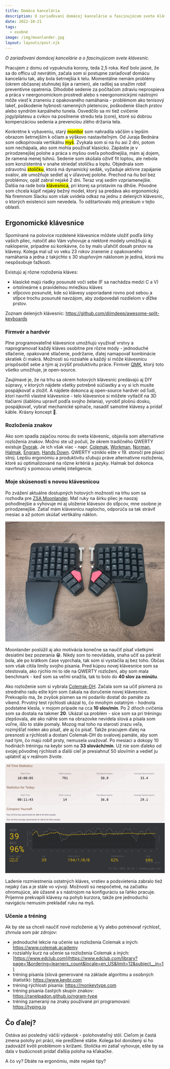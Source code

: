 ```yaml
---
title: Domáca kancelária
description: O zariaďovaní domácej kancelárie a fascinujúcom svete klávesníc.
date: 2022-10-21
tags:
  - osobné
image: /img/moonlander.jpg
layout: layouts/post.njk
---
```


*O zariaďovaní domácej kancelárie a o fascinujúcom svete klávesníc.*

Pracujem z domu od vypuknutia korony, teda 2,5 roka. Keď bolo jasné, že sa do officu už nevrátim, začala som si postupne zariaďovať domácu kanceláriu tak, aby bola šetrnejšia k telu. Momentálne nemám problémy (okrem občasnej stuhnutej šije a ramien), ale radšej sa snažím robiť preventívne opatrenia.
Dlhodobé sedenie za počítačom zdraviu neprospieva a práca v neergonomickom prostredí alebo s neergonomickými nástrojmi môže viesť k zraneniu z opakovaného namáhania - problémom ako tenisový lakeť, poškodenie hybnosti ramenných pletencov, poškodenie šliach prstov alebo syndróm karpálneho tunela. Osvedčilo sa mi tiež cvičenie jogy/pilatesu a cvikov na posilnenie stredu tela (core), ktoré sú dobrou kompenzáciou sedenia a prevenciou zlého držania tela.

Konkrétne k vybaveniu, starý <mark>monitor</mark> som nahradila väčším s lepším obrazom šetrnejším k očiam a výškovo nastaviteľným.
Od Juraja Bednára som odkopírovala vertikálnu <mark>myš</mark>. Zvykala som si na ňu asi 2 dni, potom som nechápala, ako som mohla používať klasickú. Zápästie je v prirodzenejšej polohe a práca s myšou oveľa pohodlnejšia, mám aj dojem, že ramená menej tuhnú.
Sedenie som skúšala oživiť fit loptou, ale nebola som konzistentná v snahe striedať stoličku a loptu. Objednala som zdravotnú <mark>stoličku</mark>, ktorá má dynamický sedák, vyžaduje aktívne zapájanie svalov, ale umožňuje sedieť aj v úľavovej polohe. Prechod na ňu bol bez problémov, opäť zabral nejaké 2 dni. Teraz vraj sedím vzpriamenejšie.
Ďalšia na rade bola <mark>klávesnica</mark>, pri ktorej sa pristavím na dlhšie. Pôvodne som chcela kúpiť nejaký bežný model, ktorý sa predáva ako ergonomický. Na firemnom Slacku som však uvidela odkaz na jednu z delených klávesníc, o ktorých existencii som nevedela. To odštartovalo môj prieskum v tejto oblasti.

## Ergonomické klávesnice

Spomínané na polovice rozdelené klávesnice môžete uložiť podľa šírky vašich pliec, natočiť ako Vám vyhovuje a niektoré modely umožňujú aj naklopenie, prípadne sú konkávne, čo by malo uľahčiť dosah prstov na klávesy. Kolega mal už vo veku 23 rokov zranenie z opakovaného namáhania a jedna z takýchto s 30 stupňovým náklonom je jediná, ktorá mu nespôsobuje ťažkosti.

Existujú aj rôzne rozloženia kláves:

- klasické majú riadky posunuté voči sebe (F sa nachádza medzi C a V)
- ortolineárne s pravidelnou mriežkou kláves
- stĺpcovo posunuté, kde sú klávesy usporiadané rovno pod sebou a stĺpce trochu posunuté navzájom, aby zodpovedali rozdielom v dĺžke prstov.

Zoznam delených klávesníc: <https://github.com/diimdeep/awesome-split-keyboards>

### Firmvér a hardvér

Plne programovateľné klávesnice umožňujú využívať vrstvy a naprogramovať každý kláves osobitne pre rôzne módy - jednoduché stlačenie, opakované stlačenie, podržanie, ďalej namapovať kombinácie skratiek či makrá. Možnosti sú rozsiahle a každý si môže klávesnicu prispôsobiť sebe a tým aj zvýšiť produktivitu práce. Firmvér [QMK](https://qmk.fm), ktorý toto všetko umožňuje, je open-source.

Zaujímavé je, že na trhu sa okrem hotových klávesníc predávajú aj DIY súpravy, v ktorých nájdete všetky potrebné súčiastky a vy si ich musíte pospájkovať a zložiť. A nájdete dokonca aj open-source hardvér od ľudí, ktorí navrhli vlastné klávesnice - telo klávesnice si môžete vytlačiť na 3D tlačiarni (šablónu upraviť podľa svojho želania), vyrobiť plošnú dosku, pospájkovať, vybrať mechanické spínače, nasadiť samotné klávesy a pridať káble. Krásny koncept 🙂.

### Rozloženia znakov

Ako som spadla zajačou norou do sveta klávesníc, objavila som alternatívne rozloženia znakov. Možno ste už počuli, že okrem tradičného QWERTY existuje [Dvorak](https://en.wikipedia.org/wiki/Dvorak_keyboard_layout). Je ich však viac - napr. [Colemak](https://colemak.com), [Workman](https://workmanlayout.org), [Norman](https://normanlayout.info/index.html), [Halmak](https://github.com/MadRabbit/halmak), [Engram](https://engram.dev), [Hands Down](https://sites.google.com/alanreiser.com/handsdown). QWERTY vzniklo ešte v 19. storočí pre písací stroj. Lepšiu ergonómiu a produktivitu sľubujú práve alternatívne rozloženia, ktoré sú optimalizované na rôzne kritériá a jazyky. Halmak bol dokonca navrhnutý s pomocou umelej inteligencie.

### Moje skúsenosti s novou klávesnicou

Po zvážení aktuálne dostupných hotových možností na trhu som sa rozhodla pre [ZSA Moonlander](https://www.zsa.io/moonlander/). Mať ruky na šírku pliec je naozaj pohodlnejšie a vyhovuje mi aj uloženie klávesov do stĺpcov, mne osobne je prirodzenejšie. Zatiaľ mám klávesnicu naplocho, odporúča sa tak stráviť mesiac a až potom skúšať vertikálny náklon.

![Moonlander](/img/moonlander.jpg)

Moonlander poslúžil aj ako motivácia konečne sa naučiť písať všetkými desiatimi bez pozerania 😁. Nikdy som to neovládala, snaha učiť sa párkrát bola, ale po krátkom čase vyprchala, tak som si vystačila aj bez toho. Občas som však cítila limity svojho písania. Pred kúpou novej klávesnice som sa otestovala, ako rýchlo mi to ide na QWERTY rozložení, aby som mala benchmark - keď som sa veľmi snažila, tak to bolo do **40 slov za minútu**.

Ako rozloženie som si vybrala [Colemak-DH](https://colemakmods.github.io/mod-dh/). Začala som sa učiť písmená zo stredného radu ešte kým som čakala na doručenie novej klávesnice. Prekvapilo ma, že zvyšok písmen sa mi podarilo dostať do pamäte za víkend. Prvotný test rýchlosti ukázal to, čo mnohým ostatným - hodnota podstatne klesla, v mojom prípade na cca **10 slov/min**. Po 2 dňoch cvičenia som sa dostala na takmer **20**. Ukázal sa problém - síce som sa pri tréningu zlepšovala, ale ako náhle som na obrazovke nevidela slová a písala som voľne, išlo to stále pomaly. Mozog mal toho na starosti zrazu veľa, rozmýšľať nielen ako písať, ale aj čo písať. Takže pracujem ďalej na presnosti a rýchlosti a dostaní Colemak-DH do svalovej pamäte, aby som nad tým, čo majú robiť prsty, nemusela uvažovať. Po mesiaci a dokopy 10 hodinách tréningu na keybr som na **33 slovách/min**. Už nie som ďaleko od svojej pôvodnej rýchlosti a ďalší cieľ je presiahnuť 50 slov/min a vedieť ju uplatniť aj v reálnom živote.

![Keybr](/img/keybr10h.png)
![monkeytype](/img/monkeytype.png)

Ladenie rozmiestnenia ostatných kláves, vrstiev a podsvietenia zabralo tiež nejaký čas a je stále vo vývoji. Možnosti sú nespočetné, na začiatku ohromujúce, ale úžasné a s nástrojom na konfiguráciu sa ľahko pracuje. Príjemne prekvapili klávesy na pohyb kurzora, takže pre jednoduchú navigáciu nemusím prekladať ruku na myš.

### Učenie a tréning

Ak by ste sa chceli naučiť nové rozloženie aj Vy alebo potrénovať rýchlosť, zhrnula som pár zdrojov:

- jednoduché lekcie na učenie sa rozloženia Colemak a iných: <https://www.colemak.academy>
- rozsiahly kurz na učenie sa rozloženia Colemak a iných: [https://www.edclub.com](https://www.edclub.com/library?page=1&ordering=learners_count&locale=en_US&limit=12&subject__in=1)
- tréning písania (slová generované na základe algoritmu a osobných štatistík): <https://www.keybr.com>
- tréning rýchlosti písania: <https://monkeytype.com>
- tréning písania častých skupín znakov: <https://ranelpadon.github.io/ngram-type>
- tréning zameraný na znaky používané pri programovaní: <https://typing.io>

## Čo ďalej?

Ostáva asi posledný väčší výdavok - polohovateľný stôl. Cieľom je častá zmena polohy pri práci, nie predĺžené státie. Kolega bol donútený si ho zadovážiť kvôli problémom s krížami.
Stolička mi zatiaľ vyhovuje, ešte by sa dala v budúcnosti pridať ďalšia poloha na kľakačke.

A čo vy? Dbáte na ergonómiu, máte nejaké tipy?
